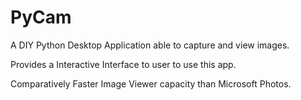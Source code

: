 # PyCam

A DIY Python Desktop Application able to capture and view images.

Provides a Interactive Interface to user to use this app.

Comparatively Faster Image Viewer capacity than Microsoft Photos.
